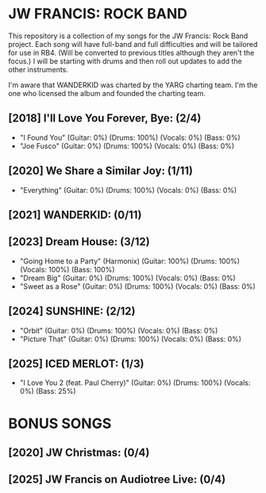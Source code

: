 # JW FRANCIS: ROCK BAND

This repository is a collection of my songs for the JW Francis: Rock Band project.
Each song will have full-band and full difficulties and will be tailored for use in RB4. (Will be converted to previous titles although they aren't the focus.)
I will be starting with drums and then roll out updates to add the other instruments.

I'm aware that WANDERKID was charted by the YARG charting team. I'm the one who licensed the album and founded the charting team. 

## [2018] I'll Love You Forever, Bye: (2/4)
* "I Found You"                             (Guitar: 0%) (Drums: 100%) (Vocals: 0%) (Bass: 0%)
* "Joe Fusco"                               (Guitar: 0%) (Drums: 100%) (Vocals: 0%) (Bass: 0%)
## [2020] We Share a Similar Joy: (1/11)
* "Everything"                              (Guitar: 0%) (Drums: 100%) (Vocals: 0%) (Bass: 0%)
## [2021] WANDERKID: (0/11)
## [2023] Dream House: (3/12)
* "Going Home to a Party" (Harmonix)        (Guitar: 100%) (Drums: 100%) (Vocals: 100%) (Bass: 100%)
* "Dream Big"                               (Guitar: 0%) (Drums: 100%) (Vocals: 0%) (Bass: 0%)
* "Sweet as a Rose"                         (Guitar: 0%) (Drums: 100%) (Vocals: 0%) (Bass: 0%)
## [2024] SUNSHINE: (2/12)
* "Orbit"                                   (Guitar: 0%) (Drums: 100%) (Vocals: 0%) (Bass: 0%)
* "Picture That"                            (Guitar: 0%) (Drums: 100%) (Vocals: 0%) (Bass: 0%)
## [2025] ICED MERLOT: (1/3)
* "I Love You 2 (feat. Paul Cherry)"        (Guitar: 0%) (Drums: 100%) (Vocals: 0%) (Bass: 25%)
# BONUS SONGS
## [2020] JW Christmas: (0/4)
## [2025] JW Francis on Audiotree Live: (0/4)
